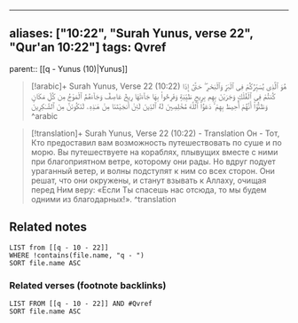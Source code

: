 
---
aliases: ["10:22", "Surah Yunus, verse 22", "Qur'an 10:22"]
tags: Qvref
---

parent:: [[q - Yunus (10)|Yunus]]

> [!arabic]+ Surah Yunus, Verse 22 (10:22)
> <span class="quran-arabic">هُوَ ٱلَّذِى يُسَيِّرُكُمْ فِى ٱلْبَرِّ وَٱلْبَحْرِ ۖ حَتَّىٰٓ إِذَا كُنتُمْ فِى ٱلْفُلْكِ وَجَرَيْنَ بِهِم بِرِيحٍ طَيِّبَةٍ وَفَرِحُوا۟ بِهَا جَآءَتْهَا رِيحٌ عَاصِفٌ وَجَآءَهُمُ ٱلْمَوْجُ مِن كُلِّ مَكَانٍ وَظَنُّوٓا۟ أَنَّهُمْ أُحِيطَ بِهِمْ ۙ دَعَوُا۟ ٱللَّهَ مُخْلِصِينَ لَهُ ٱلدِّينَ لَئِنْ أَنجَيْتَنَا مِنْ هَـٰذِهِۦ لَنَكُونَنَّ مِنَ ٱلشَّـٰكِرِينَ</span>
^arabic

> [!translation]+ Surah Yunus, Verse 22 (10:22) - Translation
> Он - Тот, Кто предоставил вам возможность путешествовать по суше и по морю. Вы путешествуете на кораблях, плывущих вместе с ними при благоприятном ветре, которому они рады. Но вдруг подует ураганный ветер, и волны подступят к ним со всех сторон. Они решат, что они окружены, и станут взывать к Аллаху, очищая перед Ним веру: «Если Ты спасешь нас отсюда, то мы будем одними из благодарных!».
^translation



## Related notes
```dataview
LIST from [[q - 10 - 22]]
WHERE !contains(file.name, "q - ")
SORT file.name ASC
```

### Related verses (footnote backlinks)
```dataview
LIST FROM [[q - 10 - 22]] AND #Qvref
SORT file.name ASC
```

